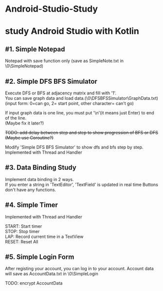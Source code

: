 # Android-Studio-Study
study Android Studio with Kotlin
=====================================================
#1. Simple Notepad 
--------------------------------------
Notepad with save function only (save as SimpleNote.txt in \0\SimpleNotepad)  

#2. Simple DFS BFS Simulator  
--------------------------------------
Execute DFS or BFS at adjacency matrix and fill with '1'.  
You can save graph data and load data.(\0\DFSBFSSimulator\GraphData.txt)  
(input form: 0=can go, 2= start point, other character= can't go)  
  
If input graph data is one line, you must put '\n'(it means just Enter) to end of the line.  
(Maybe fix it later?)  

~~TODO: add delay between step and step to show progression of BFS or DFS~~  
~~(Maybe use Coroutine?)~~
  
Modify 'Simple DFS BFS Simulator' to show dfs and bfs step by step.  
Implemented with Thread and Handler  

#3. Data Binding Study
--------------------------------------
Implement data binding in 2 ways.  
If you enter a string in 'TextEditor', 'TextField' is updated  in real time
Buttons don't have any functions.  

#4. Simple Timer
--------------------------------------
Implemented with Thread and Handler  

START: Start timer  
STOP: Stop timer  
LAP: Record current time in a TextView  
RESET: Reset All   

#5. Simple Login Form
---------------------------------------  
After registing your account, you can log in to your account.
Account data will save as AccountData.txt in \0\SimpleLogin  

TODO: encrypt AccountData
